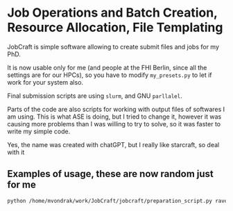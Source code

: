 # Job Operations and Batch Creation, Resource Allocation, File Templating
JobCraft is simple software allowing to create submit files and jobs for my PhD.

It is now usable only for me (and people at the FHI Berlin, since all the settings are for our HPCs), so you have to modify `my_presets.py` to let if work for your system also.

Final submission scripts are using `slurm`, and GNU `parllalel`.

Parts of the code are also scripts for working with output files of softwares I am using. This is what ASE is doing, but I tried to change it, however it was causing more problems than I was willing to try to solve, so it was faster to write my simple code.

Yes, the name was created with chatGPT, but I really like starcraft, so deal with it

## Examples of usage, these are now random just for me
```Bash
python /home/mvondrak/work/JobCraft/jobcraft/preparation_script.py raven --usedN 4 -N 1 -n 4 --prep_submit --strucs waters.xyz --method="aims" --aims_basis="tight" --wall_time="1:00:00" --aims_species_path="/home/mvondrak/software/fhi-aims.231212_1/species_defaults/defaults_2020/" --aims_geometry_lines "homogeneous_field 0.25 0 0" "another test" "sea creatures are living on the ground"
```